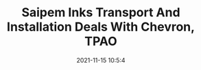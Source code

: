 ---
"title": "Saipem Inks Transport And Installation Deals With Chevron, TPAO"
"date": "2021-11-15 10:5:4"
"feed_name": "RIGZONE"
"feed_website": "http://www.rigzone.com/"
"feed_rss": "http://www.rigzone.com/news/rss/rigzone_latest.aspx"
"link": "https://www.rigzone.com/news/saipem_inks_transport_and_installation_deals_with_chevron_tpao-15-nov-2021-167009-article/?rss=true"
"source": "None"
"file": "_posts/2021-1-1-d4a3ef0570e4121e102394e33f87b9ba95607dbd.md"
"accident": "0"
"drilling": "0"
"dead": "0"
"injured": "0"
"arrested": "0"
"place": "unknown place"
"where": "unknown site"
"causes": "unknown"
"place_uri": "unknown place"
---